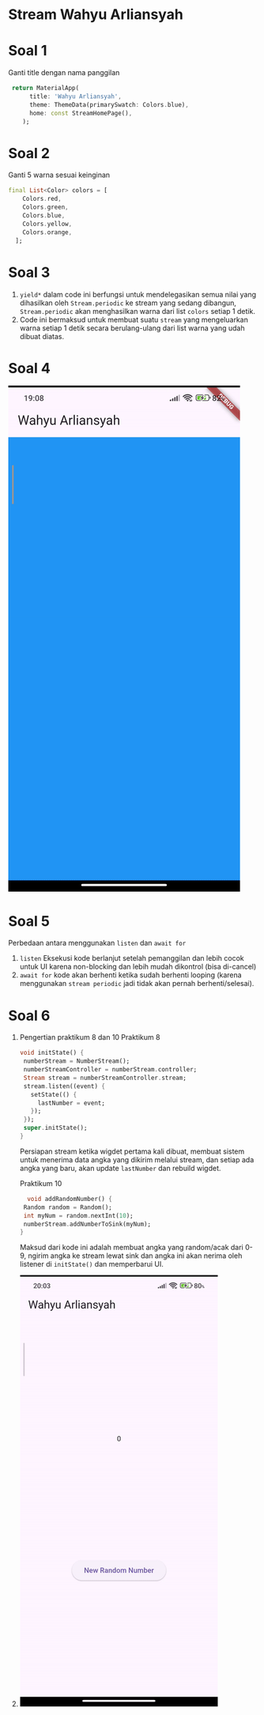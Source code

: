 # Stream Wahyu Arliansyah

# Soal 1

Ganti title dengan nama panggilan

```Dart
 return MaterialApp(
      title: 'Wahyu Arliansyah',
      theme: ThemeData(primarySwatch: Colors.blue),
      home: const StreamHomePage(),
    );
```

# Soal 2

Ganti 5 warna sesuai keinginan

```Dart
final List<Color> colors = [
    Colors.red,
    Colors.green,
    Colors.blue,
    Colors.yellow,
    Colors.orange,
  ];
```

# Soal 3

1. `yield*` dalam code ini berfungsi untuk mendelegasikan semua nilai yang dihasilkan oleh `Stream.periodic` ke stream yang sedang dibangun, `Stream.periodic` akan menghasilkan warna dari list `colors` setiap 1 detik.
2. Code ini bermaksud untuk membuat suatu `stream` yang mengeluarkan warna setiap 1 detik secara berulang-ulang dari list warna yang udah dibuat diatas.

# Soal 4

![Soal3](images/gif1.gif)

# Soal 5

Perbedaan antara menggunakan `listen` dan `await for`

1. `listen` Eksekusi kode berlanjut setelah pemanggilan dan lebih cocok untuk UI karena non-blocking dan lebih mudah dikontrol (bisa di-cancel)
2. `await for` kode akan berhenti ketika sudah berhenti looping (karena menggunakan `stream periodic` jadi tidak akan pernah berhenti/selesai).

# Soal 6

1. Pengertian praktikum 8 dan 10
   Praktikum 8

   ```Dart
   void initState() {
    numberStream = NumberStream();
    numberStreamController = numberStream.controller;
    Stream stream = numberStreamController.stream;
    stream.listen((event) {
      setState(() {
        lastNumber = event;
      });
    });
    super.initState();
   }
   ```

   Persiapan stream ketika wigdet pertama kali dibuat, membuat sistem untuk menerima data angka yang dikirim melalui stream, dan setiap ada angka yang baru, akan update `lastNumber` dan rebuild wigdet.

   Praktikum 10

   ```Dart
     void addRandomNumber() {
    Random random = Random();
    int myNum = random.nextInt(10);
    numberStream.addNumberToSink(myNum);
   }
   ```

   Maksud dari kode ini adalah membuat angka yang random/acak dari 0-9, ngirim angka ke stream lewat sink dan angka ini akan nerima oleh listener di `initState()` dan memperbarui UI.

2. ![Soal6](images/gif2.gif)
